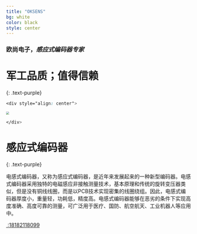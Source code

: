 ```yaml
---
title: "OKSENS"
bg: white
color: black
style: center
---
```


### 欧尚电子，*感应式编码器专家*

# 军工品质；值得信赖

{: .text-purple}

```css
<div style="align: center">
```

<img src="https://oksens.github.io/web2/img/emcoder1.png" style="zoom:50%;" />

```css
</div>
```

# 感应式编码器
{: .text-purple}

电感式编码器，又称为感应式编码器，是近年来发展起来的一种新型编码器。电感式编码器采用独特的电磁感应非接触测量技术，基本原理和传统的旋转变压器类似，但是没有铜线线圈，而是以PCB技术实现密集的线圈绕组。因此，电感式编码器厚度小，重量轻，功耗低，精度高。电感式编码器能够在恶劣的条件下实现高度准确、高度可靠的测量，可广泛用于医疗、国防、航空航天、工业机器人等应用中。

<span id="forkongithub">
  <a href="{{ site.source_link }}" class="bg-blue"><i class="fa fa-phone"></i>
 :18182118099
  </a>
</span>
